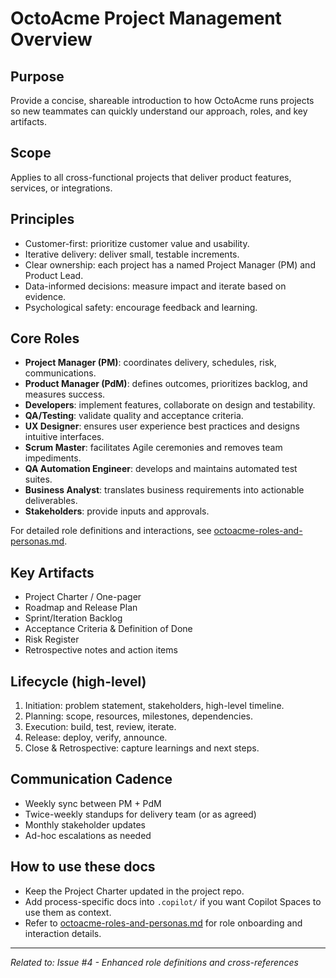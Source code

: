 # OctoAcme Project Management Overview

## Purpose
Provide a concise, shareable introduction to how OctoAcme runs projects so new teammates can quickly understand our approach, roles, and key artifacts.

## Scope
Applies to all cross-functional projects that deliver product features, services, or integrations.

## Principles
- Customer-first: prioritize customer value and usability.
- Iterative delivery: deliver small, testable increments.
- Clear ownership: each project has a named Project Manager (PM) and Product Lead.
- Data-informed decisions: measure impact and iterate based on evidence.
- Psychological safety: encourage feedback and learning.

## Core Roles
- **Project Manager (PM)**: coordinates delivery, schedules, risk, communications.
- **Product Manager (PdM)**: defines outcomes, prioritizes backlog, and measures success.
- **Developers**: implement features, collaborate on design and testability.
- **QA/Testing**: validate quality and acceptance criteria.
- **UX Designer**: ensures user experience best practices and designs intuitive interfaces.
- **Scrum Master**: facilitates Agile ceremonies and removes team impediments.
- **QA Automation Engineer**: develops and maintains automated test suites.
- **Business Analyst**: translates business requirements into actionable deliverables.
- **Stakeholders**: provide inputs and approvals.

For detailed role definitions and interactions, see [octoacme-roles-and-personas.md](./octoacme-roles-and-personas.md).

## Key Artifacts
- Project Charter / One-pager
- Roadmap and Release Plan
- Sprint/Iteration Backlog
- Acceptance Criteria & Definition of Done
- Risk Register
- Retrospective notes and action items

## Lifecycle (high-level)
1. Initiation: problem statement, stakeholders, high-level timeline.
2. Planning: scope, resources, milestones, dependencies.
3. Execution: build, test, review, iterate.
4. Release: deploy, verify, announce.
5. Close & Retrospective: capture learnings and next steps.

## Communication Cadence
- Weekly sync between PM + PdM
- Twice-weekly standups for delivery team (or as agreed)
- Monthly stakeholder updates
- Ad-hoc escalations as needed

## How to use these docs
- Keep the Project Charter updated in the project repo.
- Add process-specific docs into `.copilot/` if you want Copilot Spaces to use them as context.
- Refer to [octoacme-roles-and-personas.md](./octoacme-roles-and-personas.md) for role onboarding and interaction details.

---

_Related to: Issue #4 - Enhanced role definitions and cross-references_
